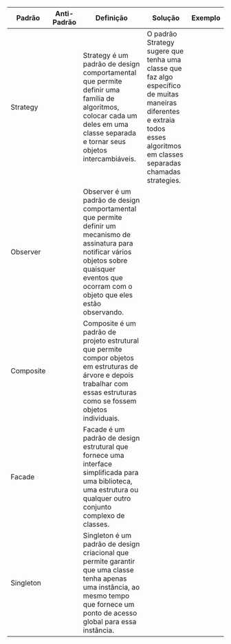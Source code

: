 <table>
        <thead>
            <th>Padrão</th>
            <th>Anti-Padrão</th>
            <th>Definição</th>
            <th>Solução</th>
            <th>Exemplo</th>
        </thead>
        <tbody>
            <tr>
                <td>Strategy</td>
                <td></td>
                <td>Strategy é um padrão de design comportamental que permite definir uma família de algoritmos,
                  colocar cada um deles em uma classe separada e tornar seus objetos intercambiáveis.
                </td>
                <td>O padrão Strategy sugere que tenha uma classe que faz algo específico de muitas maneiras
                  diferentes e extraia todos esses algoritmos em classes separadas chamadas strategies.
                </td>
                <td></td>
            </tr>
            <tr>
                <td>Observer</td>
                <td></td>
                <td>Observer é um padrão de design comportamental que permite definir um mecanismo de 
                  assinatura para notificar vários objetos sobre quaisquer eventos que ocorram com o 
                  objeto que eles estão observando.</td>
                <td></td>
                <td></td>
            </tr>
            <tr>
                <td>Composite</td>
                <td></td>
                <td>Composite é um padrão de projeto estrutural que permite compor objetos em estruturas de 
                  árvore e depois trabalhar com essas estruturas como se fossem objetos individuais.</td>
                <td></td>
                <td></td>
            </tr>
            <tr>
                <td>Facade</td>
                <td></td>
                <td>Facade é um padrão de design estrutural que fornece uma interface simplificada para uma biblioteca,
                  uma estrutura ou qualquer outro conjunto complexo de classes.</td>
                <td></td>
                <td></td>
            </tr>
           <tr>
                <td>Singleton</td>
                <td></td>
                <td>Singleton é um padrão de design criacional que permite garantir que uma classe tenha apenas uma instância,
                  ao mesmo tempo que fornece um ponto de acesso global para essa instância.</td>
                <td></td>
                <td></td>
           </tr>
        </tbody>
</table>
